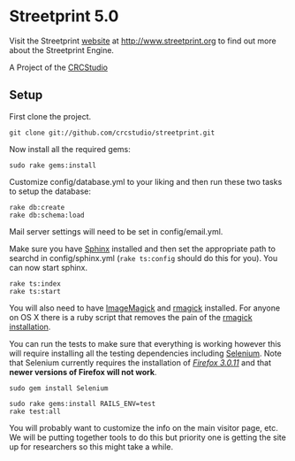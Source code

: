 Streetprint 5.0
===============

Visit the Streetprint [website][website] at http://www.streetprint.org to find out more about the Streetprint Engine.

A Project of the [CRCStudio][studio]

Setup
-----

First clone the project.

    git clone git://github.com/crcstudio/streetprint.git

Now install all the required gems:

    sudo rake gems:install

Customize config/database.yml to your liking and then run these two tasks to setup the database:

    rake db:create
    rake db:schema:load

Mail server settings will need to be set in config/email.yml.

Make sure you have [Sphinx][sphinx] installed and then set the appropriate path to searchd in config/sphinx.yml (`rake ts:config` should do this for you).  You can now start sphinx.

    rake ts:index
    rake ts:start

You will also need to have [ImageMagick][imagemagick] and [rmagick][rmagick] installed. For anyone on OS X there is a ruby script that removes the pain of the [rmagick installation][rmagick-osx].  

You can run the tests to make sure that everything is working however this will require installing all the testing dependencies including [Selenium][selenium]. Note that Selenium currently requires the installation of *[Firefox 3.0.11][ff3011]* and that __newer versions of Firefox will not work__.

    sudo gem install Selenium

    sudo rake gems:install RAILS_ENV=test
    rake test:all

You will probably want to customize the info on the main visitor page, etc. We will be putting together tools to do this but priority one is getting the site up for researchers so this might take a while.


[sphinx]:http://sphinxsearch.com
[website]:http://www.streetprint.org
[studio]:http://www.crcstudio.org
[imagemagick]:http://www.imagemagick.org/script/index.php
[selenium]:http://seleniumhq.org
[ff3011]:http://www.mozilla.com/en-US/firefox/all-older.html
[rmagick]:http://rmagick.rubyforge.org/
[rmagick-osx]:http://rubyforge.org/frs/download.php/53894/rm_install-1.2.2.zip